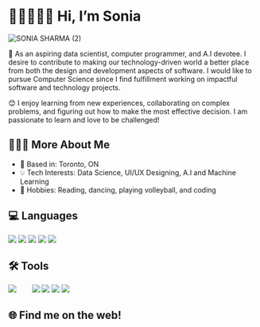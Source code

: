 # 👋🏽👩🏽‍💻 Hi, I’m Sonia 
![SONIA SHARMA (2)](https://user-images.githubusercontent.com/71413895/186253846-0a7ac684-fdee-4ee9-af1a-02e22476d2f2.png)

🌱 As an aspiring data scientist, computer programmer, and A.I devotee. I desire to contribute to making our technology-driven world a better place from both the design and development aspects of software. I would like to pursue Computer Science since I find fulfillment working on impactful software and technology projects. 


😊 I enjoy learning from new experiences, collaborating on complex problems, and figuring out how to make the most effective decision. I am passionate to learn and love to be challenged!

## 🙋🏽‍♀️ More About Me
- 📍 Based in: Toronto, ON
- 💡 Tech Interests: Data Science, UI/UX Designing, A.I and Machine Learning
- 👀 Hobbies: Reading, dancing, playing volleyball, and coding

## 💻 Languages 
<img src = "https://img.shields.io/badge/Python-3776AB?style=for-the-badge&logo=python&logoColor=white"> 
<img src = "https://img.shields.io/badge/Java-ED8B00?style=for-the-badge&logo=java&logoColor=white"> 
<img src = "https://img.shields.io/badge/C%2B%2B-00599C?style=for-the-badge&logo=c%2B%2B&logoColor=white">
<img src = "https://img.shields.io/badge/HTML5-E34F26?style=for-the-badge&logo=html5&logoColor=white"> 
<img src = "https://img.shields.io/badge/CSS3-1572B6?style=for-the-badge&logo=css3&logoColor=white"> 

## 🛠 Tools
<img src = "https://img.shields.io/badge/Bootstrap-563D7C?style=for-the-badge&logo=bootstrap&logoColor=white"> 
<img src = ""> 
<img src = "">
<img src = "">
<img src = ""> 
<img src = "">
<img src = ""> 
<img src = ""> 
<img src = "https://img.shields.io/badge/Figma-F24E1E?style=for-the-badge&logo=figma&logoColor=white"> 
<img src = "https://img.shields.io/badge/Glitch-2800ff?style=for-the-badge&logo=glitch&logoColor=white"> 
<img src = "https://img.shields.io/badge/Microsoft_Office-D83B01?style=for-the-badge&logo=microsoft-office&logoColor=white">
<img src = "https://img.shields.io/badge/Canva-%2300C4CC.svg?&style=for-the-badge&logo=Canva&logoColor=white">
<img src = ""> 
<img src = ""> 
<img src = ""> 



## 🌐 Find me on the web!

<!---
soniasharma12/soniasharma12 is a ✨ special ✨ repository because its `README.md` (this file) appears on your GitHub profile.
You can click the Preview link to take a look at your changes.
--->
